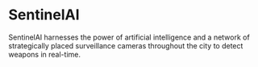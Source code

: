 # SentinelAI
SentinelAI harnesses the power of artificial intelligence and a network of strategically placed surveillance cameras throughout the city to detect weapons in real-time.
